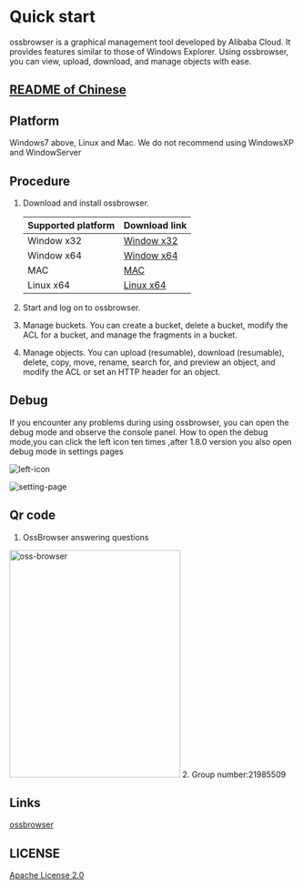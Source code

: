 # Quick start

ossbrowser is a graphical management tool developed by Alibaba Cloud. It provides features similar to those of Windows Explorer. Using ossbrowser, you can view, upload, download, and manage objects with ease.

## [README of Chinese](https://github.com/aliyun/oss-browser/blob/master/README.md)

## Platform

Windows7 above, Linux and Mac. We do not recommend using WindowsXP and WindowServer

## Procedure

1.  Download and install ossbrowser.

    |Supported platform|Download link|
    |:-----------------|:------------|
    |Window x32|[Window x32](https://github.com/aliyun/oss-browser/blob/master/all-releases.md)|
    |Window x64|[Window x64](https://github.com/aliyun/oss-browser/blob/master/all-releases.md)|
    |MAC|[MAC](https://github.com/aliyun/oss-browser/blob/master/all-releases.md)|
    |Linux x64|[Linux x64](https://github.com/aliyun/oss-browser/blob/master/all-releases.md)|

2.  Start and log on to ossbrowser.
3.  Manage buckets. You can create a bucket, delete a bucket, modify the ACL for a bucket, and manage the fragments in a bucket.
4.  Manage objects. You can upload \(resumable\), download \(resumable\), delete, copy, move, rename, search for, and preview an object, and modify the ACL or set an HTTP header for an object.

## Debug

If you encounter any problems during using ossbrowser, you can open the debug mode and observe the console panel. How to open
the debug mode,you can click the left icon ten times ,after 1.8.0 version you also open debug mode in settings pages

![left-icon](preview/left-icon.png)

![setting-page](preview/setting-debug.png)

## Qr code
1. OssBrowser answering questions
<img src="preview/oss-browser.png" height="400" title="oss-browser" width="300">
2. Group number:21985509

## Links
[ossbrowser](https://www.alibabacloud.com/help/doc-detail/61872.htm)

## LICENSE

[Apache License 2.0](LICENSE)

